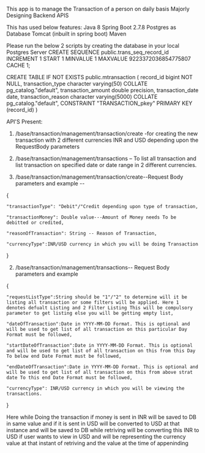 This app is to manage the Transaction of a person on daily basis Majorly Designing Backend APIS

This has used below features:
Java 8
Spring Boot 2.7.8
Postgres as Database
Tomcat (inbuilt in spring boot)
Maven


Please run the below 2 scripts by creating the database in your local Postgres Server
CREATE SEQUENCE public.trans_seq_record_id
    INCREMENT 1
    START 1
    MINVALUE 1
    MAXVALUE 9223372036854775807
    CACHE 1;

CREATE TABLE IF NOT EXISTS public.mtransaction
(
    record_id bigint NOT NULL,
    transaction_type character varying(50) COLLATE pg_catalog."default",
    transaction_amount double precision,
    transaction_date date,
    transaction_reason character varying(5000) COLLATE pg_catalog."default",
    CONSTRAINT "TRANSACTION_pkey" PRIMARY KEY (record_id)
)

API'S Present:

1. /base/transaction/management/transaction/create  -for creating the new transaction with 2 different currencies INR and USD depending upon the RequestBody parameters

2. /base/transaction/management/transactions – To list all transaction and list transaction on specified date or date range in 2 different currencies.
   

1. /base/transaction/management/transaction/create--Request Body parameters and example --
   
{

    "transactionType": "Debit"/"Credit depending upon type of transaction,
   
    "transactionMoney": Double value---Amount of Money needs To be debitted or credited,
   
    "reasonOfTransaction": String -- Reason of Transaction,
   
    "currencyType":INR/USD currency in which you will be doing Transaction
   
 }

2. /base/transaction/management/transactions-- Request Body parameters and example

{

    "requestListType":String should be "1"/"2" to determine will it be listing all transaction or some filters will be applied. Here 1 denotes defualt Listing and 2 Filter Listing This will be compulsory parameter to get listing else you will be getting empty list,
    
    "dateOfTransaction":Date in YYYY-MM-DD Format. This is optional and will be used to get list of all transaction on this particular Day Format must be followed,
    
	"startDateOfTransaction":Date in YYYY-MM-DD Format. This is optional and will be used to get list of all transaction on this from this Day To below end Date Format must be followed,
 
    "endDateOfTransaction":Date in YYYY-MM-DD Format. This is optional and will be used to get list of all transaction on this from above strat date To this end Date Format must be followed,
    
	"currencyType": INR/USD currency in which you will be viewing the transactions.
 
}

Here while Doing the transaction if money is sent in INR will be saved to DB in same value and if it is sent in USD will be converted to USD at that instance and  will be saved to DB while retriving will be converting this INR to USD if user wants to view in USD and will be representing the currency value at that instant of retriving and the value at the time of appeninding



